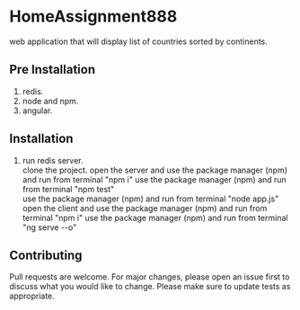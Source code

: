 # HomeAssignment888
web application that will display list of countries sorted by continents.

## Pre Installation

1) redis.
2) node and npm.
3) angular.

## Installation
 1) run redis server.<br />
 clone the project.
 open the server and use the package manager (npm) and run from terminal "npm i"
 use the package manager (npm) and run from terminal "npm test"    
 use the package manager (npm) and run from terminal "node app.js"
 open the client and use the package manager (npm) and run from terminal "npm i"
 use the package manager (npm) and run from terminal "ng serve --o"


## Contributing
Pull requests are welcome. For major changes, please open an issue first to discuss what you would like to change.
Please make sure to update tests as appropriate.

